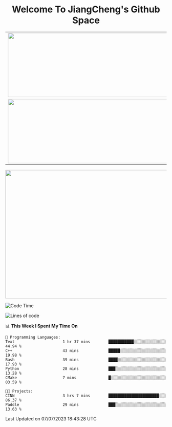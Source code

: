 <h1 align="center">Welcome To JiangCheng's Github Space</h1>

<table align="center" frame="void" rules="none" >
  <tr>
    <td>
      <div align="center"> <img height="200px" width="500px"  src="https://github-readme-stats.vercel.app/api?username=thisjiang&hide_title=true&hide_border=true&layout=compact&show_icons=trueline_height=21&text_color=000&icon_color=000&bg_color=0,ea6161,ffc64d,fffc4d,52fa5a&theme=graywhite" /> </div>
    </td>
    <td>
      <div align="center"> <img height="200px" width="500px" src="https://github-readme-stats.vercel.app/api/top-langs/?username=thisjiang&hide_title=true&hide_border=true&layout=compact&langs_count=6&text_color=000&icon_color=fff&bg_color=0,52fa5a,4dfcff,c64dff&theme=graywhite" /> </div>
    </td>
  </tr>
  <tr>
    <td>
      <div align="center"> <img height="200px" width="500px" src="https://github-readme-streak-stats.herokuapp.com/?user=thisjiang&hide_title=true&hide_border=true&layout=compact&langs_count=6" /> </div>
    </td>
    <td>
      <div align="center"> 
      <a href="https://github.com/" target="_blank"><img style="margin: 10px" src="https://profilinator.rishav.dev/skills-assets/git-scm-icon.svg" alt="Git" height="50" /></a>  
      <a href="https://www.linux.org/" target="_blank"><img style="margin: 10px" src="https://profilinator.rishav.dev/skills-assets/linux-original.svg" alt="Linux" height="50" /></a>  
      <a href="https://www.gnu.org/software/bash/" target="_blank"><img style="margin: 10px" src="https://profilinator.rishav.dev/skills-assets/gnu_bash-icon.svg" alt="Bash" height="50" /></a>  
      </div>
    </td>
  </tr>
</table>

<div align="center"> <img height="400px" width="1000px" src="https://github-readme-activity-graph.cyclic.app/graph?username=thisjiang&theme=react&hide_title=true&hide_border=true&layout=compact&langs_count=6" /> </div></td>

<!--START_SECTION:waka-->
![Code Time](http://img.shields.io/badge/Code%20Time-184%20hrs%2017%20mins-blue)

![Lines of code](https://img.shields.io/badge/From%20Hello%20World%20I%27ve%20Written-489.4%20thousand%20lines%20of%20code-blue)

📊 **This Week I Spent My Time On** 

```text
💬 Programming Languages: 
Text                     1 hr 37 mins        ███████████░░░░░░░░░░░░░░   44.94 % 
C++                      43 mins             █████░░░░░░░░░░░░░░░░░░░░   19.98 % 
Bash                     39 mins             ████░░░░░░░░░░░░░░░░░░░░░   17.93 % 
Python                   28 mins             ███░░░░░░░░░░░░░░░░░░░░░░   13.28 % 
CMake                    7 mins              █░░░░░░░░░░░░░░░░░░░░░░░░   03.59 % 

🐱‍💻 Projects: 
CINN                     3 hrs 7 mins        ██████████████████████░░░   86.37 % 
Paddle                   29 mins             ███░░░░░░░░░░░░░░░░░░░░░░   13.63 % 
```


 Last Updated on 07/07/2023 18:43:28 UTC
<!--END_SECTION:waka-->
